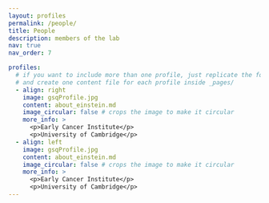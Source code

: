 ```yaml
---
layout: profiles
permalink: /people/
title: People
description: members of the lab
nav: true
nav_order: 7

profiles:
  # if you want to include more than one profile, just replicate the following block
  # and create one content file for each profile inside _pages/
  - align: right
    image: gsqProfile.jpg
    content: about_einstein.md
    image_circular: false # crops the image to make it circular
    more_info: >
      <p>Early Cancer Institute</p>
      <p>University of Cambridge</p>
  - align: left
    image: gsqProfile.jpg
    content: about_einstein.md
    image_circular: false # crops the image to make it circular
    more_info: >
      <p>Early Cancer Institute</p>
      <p>University of Cambridge</p>
---
```

